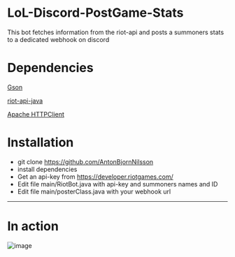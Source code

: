 # LoL-Discord-PostGame-Stats
This bot fetches information from the riot-api and posts a summoners stats to a dedicated webhook on discord

# Dependencies 
[Gson](https://github.com/google/gson)

[riot-api-java](https://github.com/taycaldwell/riot-api-java)

[Apache HTTPClient](https://hc.apache.org/)

# Installation
- git clone https://github.com/AntonBjornNilsson
- install dependencies
- Get an api-key from https://developer.riotgames.com/
- Edit file main/RiotBot.java with api-key and summoners names and ID
- Edit file main/posterClass.java with your webhook url

___
# In action
![image](https://i.imgur.com/SwZkbTg.png)


